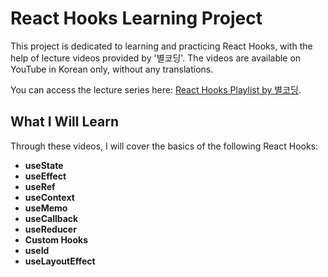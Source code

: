 # React Hooks Learning Project

This project is dedicated to learning and practicing React Hooks, with the help of lecture videos provided by '별코딩'. The videos are available on YouTube in Korean only, without any translations.

You can access the lecture series here: [React Hooks Playlist by 별코딩](https://youtube.com/playlist?list=PLZ5oZ2KmQEYjwhSxjB_74PoU6pmFzgVMO&si=SYMGVZfcQi-RJPPO).

## What I Will Learn

Through these videos, I will cover the basics of the following React Hooks:

- **useState**
- **useEffect**
- **useRef**
- **useContext**
- **useMemo**
- **useCallback**
- **useReducer**
- **Custom Hooks**
- **useId**
- **useLayoutEffect**